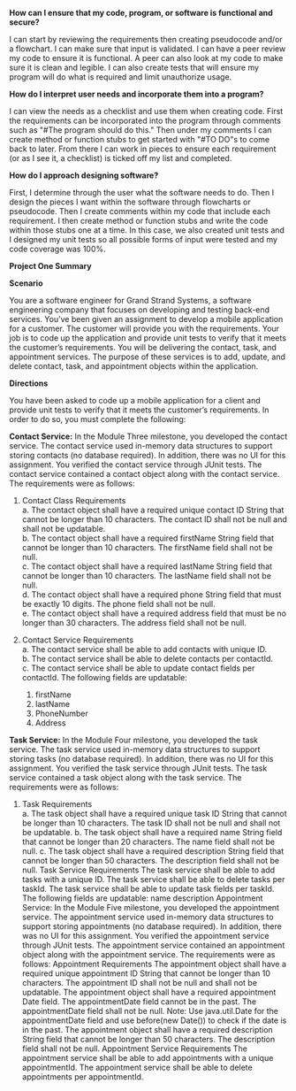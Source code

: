 **How can I ensure that my code, program, or software is functional and secure?**

I can start by reviewing the requirements then creating pseudocode and/or a flowchart.  I can make sure that input is validated.  I can have a peer review my code to ensure it is functional.  A peer can also look at my code to make sure it is clean and legible.  I can also create tests that will ensure my program will do what is required and limit unauthorize usage.

**How do I interpret user needs and incorporate them into a program?**

I can view the needs as a checklist and use them when creating code.  First the requirements can be incorporated into the program through comments such as "#The program should do this."  Then under my comments I can create method or function stubs to get started with "#TO DO"s to come back to later.  From there I can work in pieces to ensure each requirement (or as I see it, a checklist) is ticked off my list and completed. 

**How do I approach designing software?**

First, I determine through the user what the software needs to do.  Then I design the pieces I want within the software through flowcharts or pseudocode.  Then I create comments within my code that include each requirement.  I then create method or function stubs and write the code within those stubs one at a time.  In this case, we also created unit tests and I designed my unit tests so all possible forms of input were tested and my code coverage was 100%.

**Project One Summary**

**Scenario**

You are a software engineer for Grand Strand Systems, a software engineering company that focuses on developing and testing back-end services. You’ve been given an assignment to develop a mobile application for a customer. The customer will provide you with the requirements. Your job is to code up the application and provide unit tests to verify that it meets the customer’s requirements. You will be delivering the contact, task, and appointment services. The purpose of these services is to add, update, and delete contact, task, and appointment objects within the application.

**Directions**

You have been asked to code up a mobile application for a client and provide unit tests to verify that it meets the customer’s requirements. In order to do so, you must complete the following:

**Contact Service:** In the Module Three milestone, you developed the contact service. The contact service used in-memory data structures to support storing contacts (no database required). In addition, there was no UI for this assignment. You verified the contact service through JUnit tests. The contact service contained a contact object along with the contact service. The requirements were as follows:<br/>
1. Contact Class Requirements<br/>
  a. The contact object shall have a required unique contact ID String that cannot be longer than 10 characters. The contact ID shall not be null and shall not be updatable.<br/>
  b. The contact object shall have a required firstName String field that cannot be longer than 10 characters. The firstName field shall not be null.<br/>
  c. The contact object shall have a required lastName String field that cannot be longer than 10 characters. The lastName field shall not be null.<br/>
  d. The contact object shall have a required phone String field that must be exactly 10 digits. The phone field shall not be null.<br/>
  e. The contact object shall have a required address field that must be no longer than 30 characters. The address field shall not be null.<br/>

2. Contact Service Requirements<br/>
  a. The contact service shall be able to add contacts with unique ID.<br/>
  b. The contact service shall be able to delete contacts per contactId.<br/>
  c. The contact service shall be able to update contact fields per contactId. The following fields are updatable:<br/>
    1. firstName<br/>
    2. lastName<br/>
    3. PhoneNumber<br/>
    4. Address
    
**Task Service:** In the Module Four milestone, you developed the task service. The task service used in-memory data structures to support storing tasks (no database required). In addition, there was no UI for this assignment. You verified the task service through JUnit tests. The task service contained a task object along with the task service. The requirements were as follows:<br/>
1. Task Requirements<br/>
  a. The task object shall have a required unique task ID String that cannot be longer than 10 characters. The task ID shall not be null and shall not be updatable.
  b. The task object shall have a required name String field that cannot be longer than 20 characters. The name field shall not be null.
  c. The task object shall have a required description String field that cannot be longer than 50 characters. The description field shall not be null.
Task Service Requirements
The task service shall be able to add tasks with a unique ID.
The task service shall be able to delete tasks per taskId.
The task service shall be able to update task fields per taskId. The following fields are updatable:
name
description
Appointment Service: In the Module Five milestone, you developed the appointment service. The appointment service used in-memory data structures to support storing appointments (no database required). In addition, there was no UI for this assignment. You verified the appointment service through JUnit tests. The appointment service contained an appointment object along with the appointment service. The requirements were as follows:
Appointment Requirements
The appointment object shall have a required unique appointment ID String that cannot be longer than 10 characters. The appointment ID shall not be null and shall not be updatable.
The appointment object shall have a required appointment Date field. The appointmentDate field cannot be in the past. The appointmentDate field shall not be null. Note: Use java.util.Date for the appointmentDate field and use before(new Date()) to check if the date is in the past.
The appointment object shall have a required description String field that cannot be longer than 50 characters. The description field shall not be null.
Appointment Service Requirements
The appointment service shall be able to add appointments with a unique appointmentId.
The appointment service shall be able to delete appointments per appointmentId.
